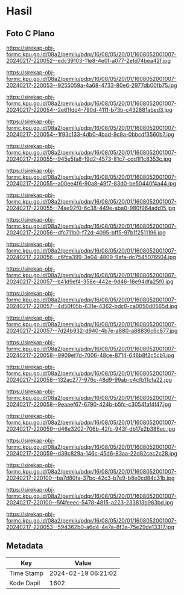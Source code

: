 # Hasil

## Foto C Plano

https://sirekap-obj-formc.kpu.go.id/08a2/pemilu/pdpr/16/08/05/20/01/1608052001007-20240217-220052--edc39103-11e8-4e0f-a077-2efd74bea42f.jpg

https://sirekap-obj-formc.kpu.go.id/08a2/pemilu/pdpr/16/08/05/20/01/1608052001007-20240217-220053--9255059a-4a68-4733-80e6-2977db00fb75.jpg

https://sirekap-obj-formc.kpu.go.id/08a2/pemilu/pdpr/16/08/05/20/01/1608052001007-20240217-220054--2e61fdd4-790d-4111-b73b-c432881abed3.jpg

https://sirekap-obj-formc.kpu.go.id/08a2/pemilu/pdpr/16/08/05/20/01/1608052001007-20240217-220054--1f93c133-4db0-4bad-9c9a-0bbcdf3560b7.jpg

https://sirekap-obj-formc.kpu.go.id/08a2/pemilu/pdpr/16/08/05/20/01/1608052001007-20240217-220055--945e5fa8-19d2-4573-81c7-cdd1f1c8353c.jpg

https://sirekap-obj-formc.kpu.go.id/08a2/pemilu/pdpr/16/08/05/20/01/1608052001007-20240217-220055--a00ee4f6-90a8-49f7-83d0-be50440f4a44.jpg

https://sirekap-obj-formc.kpu.go.id/08a2/pemilu/pdpr/16/08/05/20/01/1608052001007-20240217-220055--74ae92f0-6c38-449e-aba0-980f964add15.jpg

https://sirekap-obj-formc.kpu.go.id/08a2/pemilu/pdpr/16/08/05/20/01/1608052001007-20240217-220056--dfc711b0-f72d-4095-bff5-97b1f2511196.jpg

https://sirekap-obj-formc.kpu.go.id/08a2/pemilu/pdpr/16/08/05/20/01/1608052001007-20240217-220056--c6fca399-3e04-4809-9afa-dc7545076504.jpg

https://sirekap-obj-formc.kpu.go.id/08a2/pemilu/pdpr/16/08/05/20/01/1608052001007-20240217-220057--b41d9ef4-358e-442e-9d46-18e94dfa25f0.jpg

https://sirekap-obj-formc.kpu.go.id/08a2/pemilu/pdpr/16/08/05/20/01/1608052001007-20240217-220057--4d50f05b-631e-4362-bdc0-ca0050d0565d.jpg

https://sirekap-obj-formc.kpu.go.id/08a2/pemilu/pdpr/16/08/05/20/01/1608052001007-20240217-220057--7d24b932-d940-4b7e-a880-a88836c6c877.jpg

https://sirekap-obj-formc.kpu.go.id/08a2/pemilu/pdpr/16/08/05/20/01/1608052001007-20240217-220058--9909ef7d-7006-48ce-8714-646b8f2c5cb1.jpg

https://sirekap-obj-formc.kpu.go.id/08a2/pemilu/pdpr/16/08/05/20/01/1608052001007-20240217-220058--132ac277-976c-48d9-99ab-c4cfb11cfa22.jpg

https://sirekap-obj-formc.kpu.go.id/08a2/pemilu/pdpr/16/08/05/20/01/1608052001007-20240217-220058--9eaaef67-6790-424b-b5fc-c30541af4f47.jpg

https://sirekap-obj-formc.kpu.go.id/08a2/pemilu/pdpr/16/08/05/20/01/1608052001007-20240217-220059--d46e3202-706b-42fc-943f-db17e2b386ec.jpg

https://sirekap-obj-formc.kpu.go.id/08a2/pemilu/pdpr/16/08/05/20/01/1608052001007-20240217-220059--d39c829a-146c-45d6-83aa-22d82cec2c28.jpg

https://sirekap-obj-formc.kpu.go.id/08a2/pemilu/pdpr/16/08/05/20/01/1608052001007-20240217-220100--ba7d80fa-37bc-42c3-b7e9-b8e0cd84c31b.jpg

https://sirekap-obj-formc.kpu.go.id/08a2/pemilu/pdpr/16/08/05/20/01/1608052001007-20240217-220100--5f4feeec-5478-4815-a223-233813b983bd.jpg

https://sirekap-obj-formc.kpu.go.id/08a2/pemilu/pdpr/16/08/05/20/01/1608052001007-20240217-220053--594362b0-a6d4-4e7a-8f3a-75e29de13317.jpg


## Metadata

| Key        | Value               |
| ---------- | ------------------- |
| Time Stamp | 2024-02-19 06:21:02 |
| Kode Dapil | 1602                |



